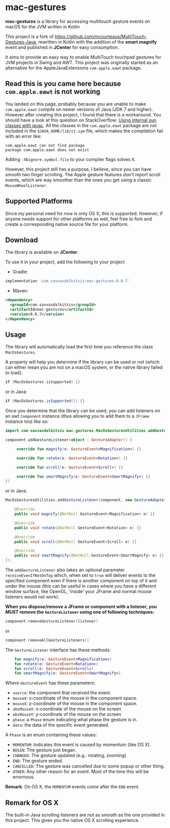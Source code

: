 mac-gestures
============================

**mac-gestures** is a library for accessing multitouch gesture events on macOS for the JVM written in Kotlin

This project is a fork of https://github.com/mcourteaux/MultiTouch-Gestures-Java, rewritten in Kotlin with the addition 
of the **smart magnify** event and published in **JCenter** for easy consumption.

It aims to provide an easy way to enable MultiTouch touchpad gestures for JVM projects in Swing and AWT. This project
was originally started as an alternative for the AppleJavaExtensions `com.apple.eawt` package.

Read this is you came here because `com.apple.eawt` is not working
------------------------------------------------------------------

You landed on this page, probably because you are unable to make `com.apple.eawt` compile
on newer versions of Java (JDK 7 and higher). However after creating this project, I found that there is
a workaround. You should have a look at this question on StackOverflow:
[Using internal sun classes with javac](https://stackoverflow.com/questions/4065401/using-internal-sun-classes-with-javac).
All the classes in the `com.apple.eawt` package are not included in the `$JAVA_HOME/lib/ct.sym` file, which makes
the compilation fail with an error like: 

    com.apple.eawt can not find package
    package com.apple.eawt does not exist

Adding `-XDignore.symbol.file` to your compiler flags solves it.

However, this project still has a purpose, I believe, since you can have smooth two finger scrolling.
The Apple gesture features don't report scroll events, which are way smoother than the ones you get using
a classic `MouseWheelListener`.


Supported Platforms
-------------------
Since my personal need for now is only OS X, this is supported. However, if anyone needs support
for other platforms as well, feel free to fork and create a corresponding native source file for
your platform.

Download
-----
The library is available on **JCenter**.

To use it in your project, add the following to your project

- Gradle:
```groovy
implementation 'com.savvasdalkitsis:mac-gestures:0.0.7'
```
- Maven:
```xml
<dependency>
  <groupId>com.savvasdalkitsis</groupId>
  <artifactId>mac-gestures</artifactId>
  <version>0.0.7</version>
</dependency>
```

Usage
-----

The library will automatically load the first time you reference the class `MacOsGestures`.

A property will help you determine if the library can be used or not (which can either mean
you are not on a macOS system, or the native library failed to load):

```kotlin
if (MacOsGestures.isSupported) {}
```

or in Java:

```java
if (MacOsGestures.isSupported()) {}
```

Once you determine that the library can be used, you can add listeners on an awt `Component` instance
(thus allowing you to add them to a `JFrame` instance too) like so:

```kotlin
import com.savvasdalkitsis.mac.gestures.MacOsGesturesUtilities.addGestureListener

component.addGestureListener(object : GestureAdapter() {

     override fun magnify(e: GestureEvent<Magnification>) {}

     override fun rotate(e: GestureEvent<Rotation>) {}

     override fun scroll(e: GestureEvent<Scroll>) {}

     override fun smartMagnify(e: GestureEvent<SmartMagnify>) {}
})
```

or in Java:

```java
MacOsGesturesUtilities.addGestureListener(component, new GestureAdapter() {

    @Override
    public void magnify(@NotNull GestureEvent<Magnification> e) {}

    @Override
    public void rotate(@NotNull GestureEvent<Rotation> e) {}

    @Override
    public void scroll(@NotNull GestureEvent<Scroll> e) {}

    @Override
    public void smartMagnify(@NotNull GestureEvent<SmartMagnify> e) {}
});
```

The `addGestureListener` also takes an optional parameter `receiveEvenIfNotOnTop` which, when set to `true`
will deliver events to the specified component even if there is another component on top of it and under the mouse 
(this can be useful in cases where you have a different window surface, like OpenGL, 'inside' your JFrame and normal
mouse listeners would not work).

**When you dispose/remove a JFrame or component with a listener, you *MUST*
remove the `GestureListener` using one of following techniques:**

```kotlin
component.removeGestureListener(listener)
```

or

```kotlin
component.removeAllGestureListeners()
```

The `GestureListener` interface has these methods:

```kotlin
    fun magnify(e: GestureEvent<Magnification>)
    fun rotate(e: GestureEvent<Rotation>)
    fun scroll(e: GestureEvent<Scroll>)
    fun smartMagnify(e: GestureEvent<SmartMagnify>)
```

Where `GestureEvent` has these parameters:

 - `source`: the component that received the event.
 - `mouseX`: x-coordinate of the mouse in the component space.
 - `mouseX`: y-coordinate of the mouse in the component space.
 - `absMouseX`: x-coordinate of the mouse on the screen
 - `absMouseY`: y-coordinate of the mouse on the screen
 - `phase`: a `Phase` enum indicating what phase the gesture is in.
 - `data`: the data of the specific event generated.

A `Phase` is an enum containing these values:

 - `MOMENTUM`: Indicates this event is caused by momentum (like OS X).
 - `BEGIN`: The gesture just began.
 - `CHANGED`: The gesture updated (e.g.: rotating, zooming)
 - `END`: The gesture ended.
 - `CANCELLED`: The gesture was cancelled due to some popup or other thing.
 - `OTHER`: Any other reason for an event. Most of the time this will be errornous.

**Remark**: On OS X, the `MOMENTUM` events come after the `END` event.

Remark for OS X
---------------
The built-in Java scrolling listeners are not as smooth as the one provided in this project.
This gives you the native OS X scrolling experience.


